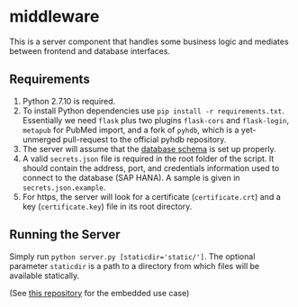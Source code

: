 # middleware

This is a server component that handles some business logic and mediates between frontend and database interfaces.

## Requirements

1. Python 2.7.10 is required.
2. To install Python dependencies use `pip install -r requirements.txt`. Essentially we need `flask` plus two plugins `flask-cors` and `flask-login`, `metapub` for PubMed import, and a fork of `pyhdb`, which is a yet-unmerged pull-request to the official pyhdb repository.
3. The server will assume that the [database schema](https://github.com/LearningToNote/importers/tree/master/db_setup) is set up properly.
4. A valid `secrets.json` file is required in the root folder of the script. It should contain the address, port, and credentials information used to connect to the database (SAP HANA). A sample is given in `secrets.json.example`.
5. For https, the server will look for a certificate (`certificate.crt`) and a key (`certificate.key`) file in its root directory.

## Running the Server

Simply run `python server.py [staticdir='static/']`. 
The optional parameter `staticdir` is a path to a directory from which files will be available statically.

(See [this repository](https://github.com/LearningToNote/frontend) for the embedded use case)
